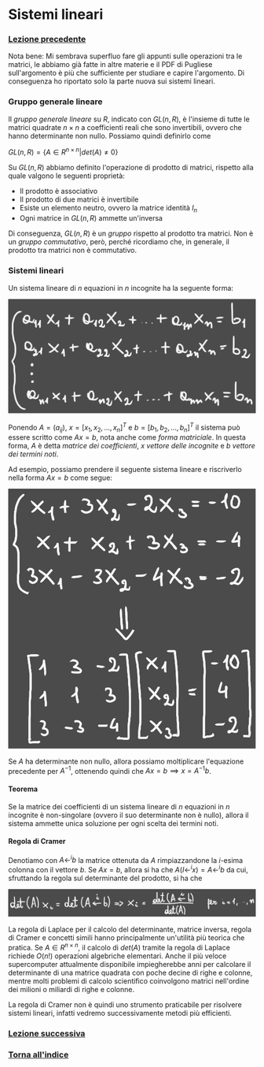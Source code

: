 # Sistemi lineari
### [Lezione precedente](Lezione11.md)

Nota bene: Mi sembrava superfluo fare gli appunti sulle operazioni tra le matrici, le abbiamo già fatte in altre materie e il PDF di Pugliese sull'argomento è più che sufficiente per studiare e capire l'argomento. Di conseguenza ho riportato solo la parte nuova sui sistemi lineari.

### Gruppo generale lineare
Il *gruppo generale lineare* su $R$, indicato con $GL(n, R)$, è l'insieme di tutte le matrici quadrate $n \times n$ a coefficienti reali che sono invertibili, ovvero che hanno determinante non nullo. Possiamo quindi definirlo come

$GL(n, R) = \{A \in R^{n \times n} | det(A) \neq 0\}$

Su $GL(n, R)$ abbiamo definito l'operazione di prodotto di matrici, rispetto alla quale valgono le seguenti proprietà:
- Il prodotto è associativo
- Il prodotto di due matrici è invertibile
- Esiste un elemento neutro, ovvero la matrice identità $I_n$
- Ogni matrice in $GL(n, R)$ ammette un'inversa

Di conseguenza, $GL(n, R)$ è un *gruppo* rispetto al prodotto tra matrici. Non è un *gruppo commutativo*, però, perché ricordiamo che, in generale, il prodotto tra matrici non è commutativo.

### Sistemi lineari
Un sistema lineare di $n$ equazioni in $n$ incognite ha la seguente forma:

![Immagine 1](Excalidraw/2025-05-08_17.26.38.excalidraw.svg)

Ponendo $A = (a_{ij})$, $x = [x_1, x_2, ..., x_n]^T$ e $b = [b_1, b_2, ..., b_n]^T$ il sistema può essere scritto come $Ax = b$, nota anche come *forma matriciale*. In questa forma, $A$ è detta *matrice dei coefficienti*, $x$ *vettore delle incognite* e $b$ *vettore dei termini noti*.

Ad esempio, possiamo prendere il seguente sistema lineare e riscriverlo nella forma $Ax = b$ come segue:

![Immagine 2](Excalidraw/2025-05-08_17.33.20.excalidraw.svg)

Se $A$ ha determinante non nullo, allora possiamo moltiplicare l'equazione precedente per $A^{-1}$, ottenendo quindi che $Ax = b \implies x = A^{-1}b$.

#### Teorema
Se la matrice dei coefficienti di un sistema lineare di $n$ equazioni in $n$ incognite è non-singolare (ovvero il suo determinante non è nullo), allora il sistema ammette unica soluzione per ogni scelta dei termini noti.
#### Regola di Cramer
Denotiamo con $A \leftarrow^{i} b$ la matrice ottenuta da $A$ rimpiazzandone la $i$-esima colonna con il vettore $b$. Se $Ax = b$, allora si ha che $A(I \leftarrow^{i} x) = A \leftarrow^{i} b$ da cui, sfruttando la regola sul determinante del prodotto, si ha che

![Immagine 3](Excalidraw/2025-05-08_17.45.40.excalidraw.svg)

La regola di Laplace per il calcolo del determinante, matrice inversa, regola di Cramer e concetti simili hanno principalmente un'utilità più teorica che pratica. Se $A \in R^{n\times n}$, il calcolo di $det(A)$ tramite la regola di Laplace richiede $O(n!)$ operazioni algebriche elementari. Anche il più veloce supercomputer attualmente disponibile impiegherebbe anni per calcolare il determinante di una matrice quadrata con poche decine di righe e colonne, mentre molti problemi di calcolo scientifico coinvolgono matrici nell'ordine dei milioni o miliardi di righe e colonne.

La regola di Cramer non è quindi uno strumento praticabile per risolvere sistemi lineari, infatti vedremo successivamente metodi più efficienti.
### [Lezione successiva](Lezione13.md)
### [Torna all'indice](../README.md)